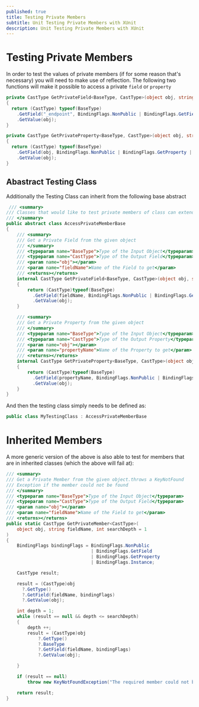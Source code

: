 ```yaml
---
published: true
title: Testing Private Members
subtitle: Unit Testing Private Members with XUnit
description: Unit Testing Private Members with XUnit
---
```


# Testing Private Members

In order to test the values of private members (if for some reason that's necessary) you will need to make use of reflection. The following two functions will make it possible to access a private `field` or `property`

```cs
private CastType GetPrivateField<BaseType, CastType>(object obj, string fieldName)
{
  return (CastType) typeof(BaseType)
    .GetField("_endpoint", BindingFlags.NonPublic | BindingFlags.GetField | BindingFlags.Instance)
    .GetValue(obj);
}

private CastType GetPrivateProperty<BaseType, CastType>(object obj, string fieldName)
{
  return (CastType) typeof(BaseType)
    .GetField(obj, BindingFlags.NonPublic | BindingFlags.GetProperty | BindingFlags.Instance)
    .GetValue(obj);
}
```

## Abastract Testing Class

Additionally the Testing Class can inherit from the following base abstract

```cs
 /// <summary>
/// Classes that would like to test private members of class can extend this
/// </summary>
public abstract class AccessPrivateMemberBase
{
    /// <summary>
    /// Get a Private Field from the given object
    /// </summary>
    /// <typeparam name="BaseType">Type of the Input Object</typeparam>
    /// <typeparam name="CastType">Type of the Output Field</typeparam>
    /// <param name="obj"></param>
    /// <param name="fieldName">Name of the Field to get</param>
    /// <returns></returns>
    internal CastType GetPrivateField<BaseType, CastType>(object obj, string fieldName)
    {
        return (CastType)typeof(BaseType)
          .GetField(fieldName, BindingFlags.NonPublic | BindingFlags.GetField | BindingFlags.Instance)
          .GetValue(obj);
    }

    /// <summary>
    /// Get a Private Property from the given object
    /// </summary>
    /// <typeparam name="BaseType">Type of the Input Object</typeparam>
    /// <typeparam name="CastType">Type of the Output Property</typeparam>
    /// <param name="obj"></param>
    /// <param name="propertyName">Name of the Property to get</param>
    /// <returns></returns>
    internal CastType GetPrivateProperty<BaseType, CastType>(object obj, string propertyName)
    {
        return (CastType)typeof(BaseType)
          .GetField(propertyName, BindingFlags.NonPublic | BindingFlags.GetProperty | BindingFlags.Instance)
          .GetValue(obj);
    }
}
```

And then the testing class simply needs to be defined as:

```cs
public class MyTestingClass : AccessPrivateMemberBase
```

# Inherited Members

A more generic version of the above is also able to test for members that are in inherited classes (which the above will fail at):

```cs
/// <summary>
/// Get a Private Member from the given object.throws a KeyNotFound
/// Exception if the member could not be found
/// </summary>
/// <typeparam name="BaseType">Type of the Input Object</typeparam>
/// <typeparam name="CastType">Type of the Output Field</typeparam>
/// <param name="obj"></param>
/// <param name="fieldName">Name of the Field to get</param>
/// <returns></returns>
public static CastType GetPrivateMember<CastType>(
    object obj, string fieldName, int searchDepth = 1
)
{
    BindingFlags bindingFlags = BindingFlags.NonPublic
                                | BindingFlags.GetField
                                | BindingFlags.GetProperty
                                | BindingFlags.Instance;

    CastType result;

    result = (CastType)obj
      ?.GetType()
      ?.GetField(fieldName, bindingFlags)
      ?.GetValue(obj);

    int depth = 1;
    while (result == null && depth <= searchDepth)
    {
        depth ++;
        result = (CastType)obj
            ?.GetType()
            ?.BaseType
            ?.GetField(fieldName, bindingFlags)
            ?.GetValue(obj);

    }

    if (result == null)
        throw new KeyNotFoundException("The required member could not be found");

    return result;
}
```
